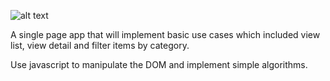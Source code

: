 ![alt text][logo]

[logo]: https://github.com/Pearly-choong/ebookApp/raw/master/ebook_app_mockup.png "Image"

A single page app that will implement basic use cases which included view list, view detail and filter items by category. 

Use javascript to manipulate the DOM and implement simple algorithms.
